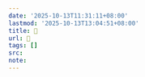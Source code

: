 ```yaml
---
date: '2025-10-13T11:31:11+08:00'
lastmod: '2025-10-13T13:04:51+08:00'
title: 󰨤
url: 󰨤
tags: []
src:
note:
---
```

